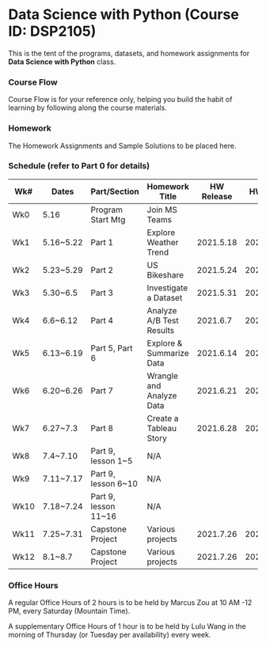 # Data Science with Python (Course ID: DSP2105)

This is the tent of the programs, datasets, and homework assignments for **Data Science with Python** class.

### Course Flow

Course Flow is for your reference only, helping you build the habit of learning by following along the course materials.

### Homework

The Homework Assignments and Sample Solutions to be placed here.

### Schedule (refer to Part 0 for details)

| Wk#  | Dates     | Part/Section         | Homework Title           | HW Release | HW Due    |
| ---- | --------- | -------------------- | ------------------------ | ---------- | --------- |
| Wk0  | 5.16      | Program Start Mtg    | Join MS Teams            |            |           |
| Wk1  | 5.16~5.22 | Part 1               | Explore Weather Trend    | 2021.5.18  | 2021.5.28 |
| Wk2  | 5.23~5.29 | Part 2               | US Bikeshare             | 2021.5.24  | 2021.6.4  |
| Wk3  | 5.30~6.5  | Part 3               | Investigate a Dataset    | 2021.5.31  | 2021.6.11 |
| Wk4  | 6.6~6.12  | Part 4               | Analyze A/B Test Results | 2021.6.7   | 2021.6.18 |
| Wk5  | 6.13~6.19 | Part 5, Part 6       | Explore & Summarize Data | 2021.6.14  | 2021.6.25 |
| Wk6  | 6.20~6.26 | Part 7               | Wrangle and Analyze Data | 2021.6.21  | 2021.7.2  |
| Wk7  | 6.27~7.3  | Part 8               | Create a Tableau Story   | 2021.6.28  | 2021.7.9  |
| Wk8  | 7.4~7.10  | Part 9, lesson 1~5   | N/A                      |            |           |
| Wk9  | 7.11~7.17 | Part 9, lesson 6~10  | N/A                      |            |           |
| Wk10 | 7.18~7.24 | Part 9, lesson 11~16 | N/A                      |            |           |
| Wk11 | 7.25~7.31 | Capstone Project     | Various projects         | 2021.7.26  | 2021.8.7  |
| Wk12 | 8.1~8.7   | Capstone Project     | Various projects         | 2021.7.26  | 2021.8.7  |

### Office Hours

A regular Office Hours of 2 hours is to be held by Marcus Zou at 10 AM -12 PM, every Saturday (Mountain Time).

A supplementary Office Hours of 1 hour is to be held by Lulu Wang in the morning of Thursday (or Tuesday per availability) every week. 
